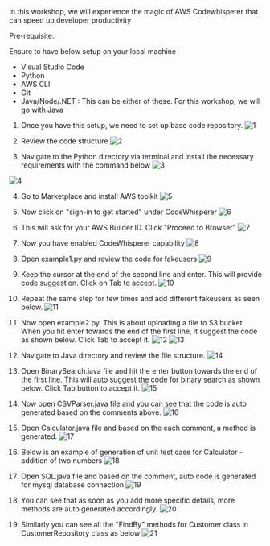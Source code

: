 In this workshop, we will experience the magic of AWS Codewhisperer that can speed up developer productivity

Pre-requisite:

Ensure to have below setup on your local machine

- Visual Studio Code
- Python 
- AWS CLI 
- Git 
- Java/Node/.NET : This can be either of these. For this workshop, we will go with Java

1. Once you have this setup, we need to set up base code repository.
![1](https://github.com/prashantlangade306/12weeksawschallenge/assets/57378421/b4691334-fafd-4205-83de-1530c1016870)

2. Review the code structure
![2](https://github.com/prashantlangade306/12weeksawschallenge/assets/57378421/60af4da0-ccd5-422b-b63b-e51f4a758af7)

3. Navigate to the Python directory via terminal and install the necessary requirements with the command below
![3](https://github.com/prashantlangade306/12weeksawschallenge/assets/57378421/ca8ae22d-1920-42cd-9dd7-233961c075d9)

![4](https://github.com/prashantlangade306/12weeksawschallenge/assets/57378421/2ed1105a-c2b1-4931-b6d9-9b89b146ca0d)

4. Go to Marketplace and install AWS toolkit
![5](https://github.com/prashantlangade306/12weeksawschallenge/assets/57378421/81af5037-39fd-4585-bc4b-bded69f1d51a)

5. Now click on "sign-in to get started" under CodeWhisperer
![6](https://github.com/prashantlangade306/12weeksawschallenge/assets/57378421/b920dd51-665a-4d90-842a-d90aad3ab2bc)

6. This will ask for your AWS Builder ID. Click "Proceed to Browser"
![7](https://github.com/prashantlangade306/12weeksawschallenge/assets/57378421/9e24247b-c4a8-43bc-950f-47c4871def42)

7. Now you have enabled CodeWhisperer capability
![8](https://github.com/prashantlangade306/12weeksawschallenge/assets/57378421/4f9f75bc-68ed-4058-bf64-faaa7e8f2cf3)

8. Open example1.py and review the code for fakeusers
![9](https://github.com/prashantlangade306/12weeksawschallenge/assets/57378421/04c46d66-d8f0-4cf0-9a52-6e343fbdb345)

9. Keep the cursor at the end of the second line and enter. This will provide code suggestion. Click on Tab to accept.
![10](https://github.com/prashantlangade306/12weeksawschallenge/assets/57378421/0e59b13f-c700-4817-a568-262a6c0da369)

10. Repeat the same step for few times and add different fakeusers as seen below.
![11](https://github.com/prashantlangade306/12weeksawschallenge/assets/57378421/660108d3-4927-47dc-b4f7-242cc38d3c2a)

11. Now open example2.py. This is about uploading a file to S3 bucket. When you hit enter towards the end of the first line, it suggest the code as shown below. Click Tab to accept it.
![12](https://github.com/prashantlangade306/12weeksawschallenge/assets/57378421/50ee41d6-0e44-4144-beb2-24d155caf957)
![13](https://github.com/prashantlangade306/12weeksawschallenge/assets/57378421/db9e4f12-b59c-4c8b-a98b-38da29417081)

12. Navigate to Java directory and review the file structure.
![14](https://github.com/prashantlangade306/12weeksawschallenge/assets/57378421/42241df9-90aa-4d31-a9a2-78186ef380a7)

13. Open BinarySearch.java file and hit the enter button towards the end of the first line. This will auto suggest the code for binary search as shown below. Click Tab button to accept it.
![15](https://github.com/prashantlangade306/12weeksawschallenge/assets/57378421/b3581e23-52a5-4547-8f80-ed70f7f22a1c)

14. Now open CSVParser.java file and you can see that the code is auto generated based on the comments above.
![16](https://github.com/prashantlangade306/12weeksawschallenge/assets/57378421/e43961c2-94cd-4b46-8b2f-c9af59f3fb1e)

15. Open Calculator.java file and based on the each comment, a method is generated.
![17](https://github.com/prashantlangade306/12weeksawschallenge/assets/57378421/55715afb-9eeb-48d3-aa60-840f43fe8242)

16. Below is an example of generation of unit test case for Calculator - addition of two numbers
![18](https://github.com/prashantlangade306/12weeksawschallenge/assets/57378421/2388549e-fb86-47f1-a195-25864d4c7b48)

17. Open SQL.java file and based on the comment, auto code is generated for mysql database connection
![19](https://github.com/prashantlangade306/12weeksawschallenge/assets/57378421/540b3e08-2cf6-4811-95db-a430d5382977)

18. You can see that as soon as you add more specific details, more methods are auto generated accordingly.
![20](https://github.com/prashantlangade306/12weeksawschallenge/assets/57378421/68badd76-7782-43a4-8169-bea488f26911)

19. Similarly you can see all the "FindBy" methods for Customer class in CustomerRepository class as below
![21](https://github.com/prashantlangade306/12weeksawschallenge/assets/57378421/a6bc82bd-42be-43ca-89f4-b641cd6dad31)


